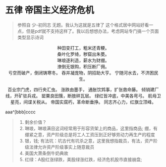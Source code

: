 # 五律 帝国主义经济危机
> 参照自 少-初同志 无题。我认为这就是五律了 
> 这个格式居中网站好看一点，但是pdf就不支持这样了。我以后想想办法，考虑网站专门搞一个页面类型显示诗词

<center>
种田变打工，粗米还青粳。<br/>
桑叶化罗绮，秽窟出朱甍。<br/>
琳琅逐利造，薪水为财绷。<br/>
潦倒无银购，积压断厂佣。<br/>
亏空而破产，倒闭铸寒冬。
吞并凝庞物，阴招助大亨。
宁随河水去，不济困民生。<br/>

百业宗门虎，四行央汇虫。
涨跌由墨手，
通胀饮鸩事，扩张救命藤。
倾销建厂线，开矿驻兵戎。
罂粟良田簇，断肢碎瓦层。
绿红皆冲底，中美各弯弓。
航母卫星亮，间谍关税从。
帝国实腐朽，革命断垂挣。
同志齐心力，红旗立顶峰。
</center>

aaa^[bbb]cccc

> 1. 剩余价值？
> 1. 琳琅，琳琅满目这词经常用于形容货架上的商品，这里指商品; 绷，有绷紧之意，资产阶级总是将工人工资压到正好够劳动力再生产的程度
> 2. 银，钱; 有法坑：坑古代有坑杀之意，这里我想指裁员，有法，资产阶级法律允许资产阶级事实上随意裁员 
> 3. 美国大萧条倒牛奶典故
> 4. 红绿：A股红涨绿跌，美股绿涨红跌，经济危机股市直接崩盘; 
<!--stackedit_data:
eyJoaXN0b3J5IjpbLTk3Mjg0NjE2NCwtMTA4MDkyODI2MCw0Nz
MxNzcwMzEsMTU1MTI3NTQ5MSwtMjA5OTM5MDMzMywtMTAwNzM5
MTk3OCwtMTQzMDgxNjA1NiwxMjE0NDAwNzU2LDg2NDA2OTE1Ny
wtMzc4Nzc2NTgzLDExMzIxOTU2NTAsLTU1NjcwMjQ4OCw5MDU0
NjEyNywxNTczMTM2MDAyLC0xMzg2MTc5MDIzLC0yMTI4NDU3NT
UxLDE0MzU3NTg4MCwxOTIxNjg0MzY4XX0=
-->